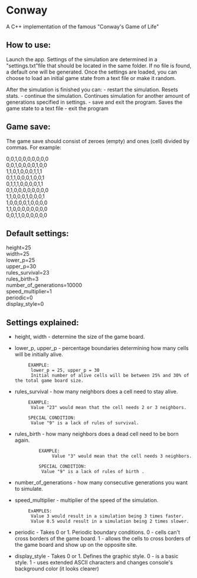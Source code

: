 # Conway

A C++ implementation of the famous "Conway's Game of Life"

## **How to use:**
Launch the app.
Settings of the simulation are determined in a "settings.txt"file that should be located in the same folder.
If no file is found, a default one will be generated.
Once the settings are loaded, you can choose to load an initial game state from a text file or make it random.

After the simulation is finished you can:
	- restart the simulation. Resets stats.
	- continue the simulation. Continues simulation for another amount of generations specified in settings.
	- save and exit the program. Saves the game state to a text file
	- exit the program

## **Game save:**
The game save should consist of zeroes (empty) and ones (cell) divided by commas.
For example:

0,0,1,0,0,0,0,0,0,0  
0,0,1,0,0,0,0,1,0,0  
1,1,0,1,0,0,0,1,1,1  
0,1,1,0,0,0,1,0,0,1  
0,1,1,1,0,0,0,0,1,1  
0,1,0,0,0,0,0,0,0,0  
1,1,0,0,0,1,0,0,0,1  
1,0,0,0,0,1,0,0,0,0  
1,1,0,0,0,0,0,0,0,0  
0,0,1,1,0,0,0,0,0,0  

## **Default settings:**

height=25  
width=25  
lower_p=25  
upper_p=30  
rules_survival=23  
rules_birth=3  
number_of_generations=10000  
speed_multiplier=1  
periodic=0  
display_style=0  

## **Settings explained:**

- height, width - determine the size of the game board.


- lower_p, upper_p - percentage boundaries determining how many cells will be initially alive.

		   EXAMPLE:
			lower_p = 25, upper_p = 30
			Initial number of alive cells will be between 25% and 30% of the total game board size.


- rules_survival - how many neighbors does a cell need to stay alive.

		   EXAMPLE:
		   	Value "23" would mean that the cell needs 2 or 3 neighbors.

		   SPECIAL CONDITION:
		   	Value "9" is a lack of rules of survival.


- rules_birth - how many neighbors does a dead cell need to be born again.

	           EXAMPLE:
	                Value "3" would mean that the cell needs 3 neighbors.

	      	   SPECIAL CONDITION:
		        Value "9" is a lack of rules of birth .


- number_of_generations - how many consecutive generations you want to simulate.


- speed_multiplier - multiplier of the speed of the simulation.

		   ExAMPLES:		   
			Value 3 would result in a simulation being 3 times faster.
		  	Value 0.5 would result in a simulation being 2 times slower.


- periodic - Takes 0 or 1. Periodic boundary conditions.
	     0 - cells can't cross borders of the game board.
	     1 - allows the cells to cross borders of the game board and show up on the opposite site.


- display_style - Takes 0 or 1. Defines the graphic style.
		  0 - is a basic style.
		  1 - uses extended ASCII characters and changes console's background color (it looks clearer)
